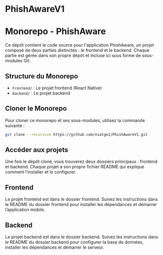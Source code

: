 # PhishAwareV1

# Monorepo - PhishAware

Ce dépôt contient le code source pour l'application PhishAware, un projet composé de deux parties distinctes : le frontend et le backend. Chaque partie est gérée dans son propre dépôt et incluse ici sous forme de sous-modules Git.

## Structure du Monorepo

- `Frontend/` : Le projet frontend (React Native)
- `backend/` : Le projet backend

## Cloner le Monorepo

Pour cloner ce monorepo et ses sous-modules, utilisez la commande suivante :

```bash
git clone --recursive https://github.com/nsatge1/PhishAwareV1.git
```
## Accéder aux projets

Une fois le dépôt cloné, vous trouverez deux dossiers principaux : frontend et backend. Chaque projet a son propre fichier README qui explique comment l’installer et le configurer.

## Frontend

Le projet frontend est dans le dossier frontend. Suivez les instructions dans le README du dossier frontend pour installer les dépendances et démarrer l’application mobile.

## Backend

Le projet backend est dans le dossier backend. Suivez les instructions dans le README du dossier backend pour configurer la base de données, installer les dépendances et démarrer le serveur.
